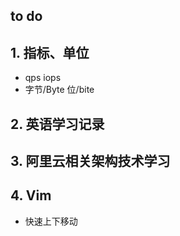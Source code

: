## to do
## 1. 指标、单位
  * qps iops
  * 字节/Byte 位/bite
## 2. 英语学习记录
## 3. 阿里云相关架构技术学习
## 4. Vim
  * 快速上下移动
  
